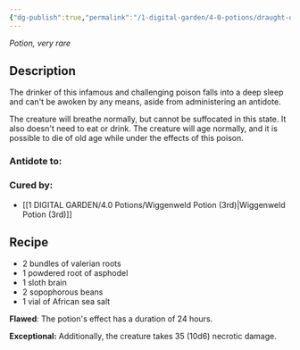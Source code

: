 ```yaml
---
{"dg-publish":true,"permalink":"/1-digital-garden/4-0-potions/draught-of-living-death-6th/","tags":["potion","yr6","very-rare"]}
---
```


*Potion, very rare* 

## Description

The drinker of this infamous and challenging poison falls into a deep sleep and can't be awoken by any means, aside from administering an antidote. 

The creature will breathe normally, but cannot be suffocated in this state. It also doesn't need to eat or drink. The creature will age normally, and it is possible to die of old age while under the effects of this poison.

### Antidote to: 

### Cured by:
- [[1 DIGITAL GARDEN/4.0 Potions/Wiggenweld Potion (3rd)\|Wiggenweld Potion (3rd)]]

## Recipe
* 2 bundles of valerian roots
* 1 powdered root of asphodel
* 1 sloth brain
* 2 sopophorous beans
* 1 vial of African sea salt

**Flawed**:
The potion's effect has a duration of 24 hours.

**Exceptional:** 
Additionally, the creature takes 35 (10d6) necrotic damage.